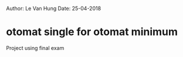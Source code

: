 Author: Le Van Hung
Date: 25-04-2018



# otomat single for otomat minimum

Project using final exam
